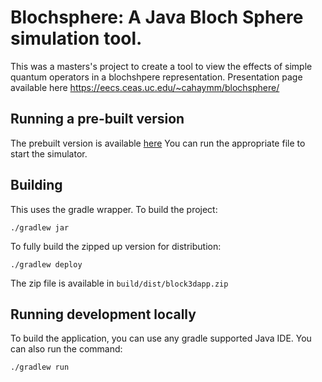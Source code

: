 Blochsphere: A Java Bloch Sphere simulation tool.
===========

This was a masters's project to create a tool to view the effects of simple quantum operators in a blochshpere representation.  Presentation page available here <https://eecs.ceas.uc.edu/~cahaymm/blochsphere/>



## Running a pre-built version

The prebuilt version is available [here](bloch3dapp.zip)  You can run the appropriate file to start the simulator.

## Building

This uses the gradle wrapper. To build the project:
```shell
./gradlew jar
```

To fully build the zipped up version for distribution:
```shell
./gradlew deploy
```

The zip file is available in `build/dist/block3dapp.zip`

## Running development locally

To build the application, you can use any gradle supported Java IDE.  You can also
run the command:
```shell
./gradlew run
``` 
